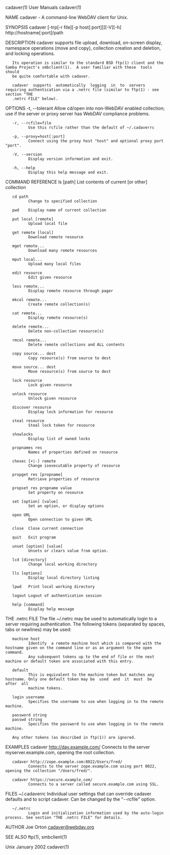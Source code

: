 cadaver(1)                                                         User Manuals                                                         cadaver(1)

NAME
       cadaver - A command-line WebDAV client for Unix.

SYNOPSIS
       cadaver [-trp[-r file][-p host[:port]]][-V][-h] http://hostname[:port]/path

DESCRIPTION
       cadaver  supports  file  upload,  download,  on-screen display, namespace operations (move and copy), collection creation and deletion, and
       locking operations.

       Its operation is similar to the standard BSD ftp(1) client and the Samba Project's smbclient(1).  A user familiar with these  tools  should
       be quite comfortable with cadaver.

       cadaver  supports  automatically  logging  in  to  servers requiring authentication via a .netrc file (similar to ftp(1) - see section "THE
       .netrc FILE" below).

OPTIONS
       -t, --tolerant
              Allow cd/open into non-WebDAV enabled collection; use if the server or proxy server has WebDAV compliance problems.

       -r, --rcfile=file
              Use this rcfile rather than the default of ~/.cadaverrc

       -p, --proxy=host[:port]
              Connect using the proxy host "host" and optional proxy port "port".

       -V, --version
              Display version information and exit.

       -h, --help
              Display this help message and exit.

COMMAND REFERENCE
       ls [path]
              List contents of current [or other] collection

       cd path
              Change to specified collection

       pwd    Display name of current collection

       put local [remote]
              Upload local file

       get remote [local]
              Download remote resource

       mget remote...
              Download many remote resources

       mput local...
              Upload many local files

       edit resource
              Edit given resource

       less remote...
              Display remote resource through pager

       mkcol remote...
              Create remote collection(s)

       cat remote...
              Display remote resource(s)

       delete remote...
              Delete non-collection resource(s)

       rmcol remote...
              Delete remote collections and ALL contents

       copy source... dest
              Copy resource(s) from source to dest

       move source... dest
              Move resource(s) from source to dest

       lock resource
              Lock given resource

       unlock resource
              Unlock given resource

       discover resource
              Display lock information for resource

       steal resource
              Steal lock token for resource

       showlocks
              Display list of owned locks

       propnames res
              Names of properties defined on resource

       chexec [+|-] remote
              Change isexecutable property of resource

       propget res [propname]
              Retrieve properties of resource

       propset res propname value
              Set property on resource

       set [option] [value]
              Set an option, or display options

       open URL
              Open connection to given URL

       close  Close current connection

       quit   Exit program

       unset [option] [value]
              Unsets or clears value from option.

       lcd [directory]
              Change local working directory

       lls [options]
              Display local directory listing

       lpwd   Print local working directory

       logout Logout of authentication session

       help [command]
              Display help message

THE .netrc FILE
       The file ~/.netrc may be used to automatically login to a server requiring authentication. The following tokens (separated by spaces,  tabs
       or newlines) may be used:

       machine host
              Identify  a remote machine host which is compared with the hostname given on the command line or as an argument to the open command.
              Any subsequent tokens up to the end of file or the next machine or default token are associated with this entry.

       default
              This is equivalent to the machine token but matches any hostname. Only one default token may be  used  and  it  must  be  after  all
              machine tokens.

       login username
              Specifies the username to use when logging in to the remote machine.

       password string
       passwd string
              Specifies the password to use when logging in to the remote machine.

       Any other tokens (as described in ftp(1)) are ignored.

EXAMPLES
       cadaver http://dav.example.com/
              Connects to the server myserver.example.com, opening the root collection.

       cadaver http://zope.example.com:8022/Users/fred/
              Connects to the server zope.example.com using port 8022, opening the collection "/Users/fred/".

       cadaver https://secure.example.com/
              Connects to a server called secure.example.com using SSL.

FILES
       ~/.cadaverrc
              Individual user settings that can override cadaver defaults and to script cadaver. Can be changed by the "--rcfile" option.

       ~/.netrc
              Login and initialization information used by the auto-login process. See section "THE .netrc FILE" for details.

AUTHOR
       Joe Orton <cadaver@webdav.org>

SEE ALSO
       ftp(1), smbclient(1)

Unix                                                               January 2002                                                         cadaver(1)
